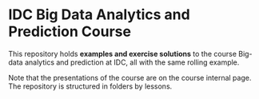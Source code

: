 # IDC Big Data Analytics and Prediction Course
This repository holds **examples and exercise solutions** to the course Big-data analytics and prediction at IDC, all with the same rolling example.

Note that the presentations of the course are on the course internal page.
The repository is structured in folders by lessons.

